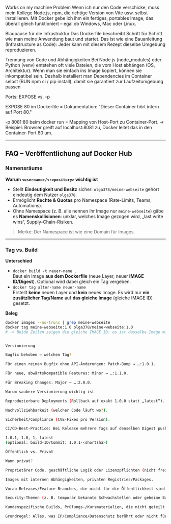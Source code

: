 Works on my machine Problem
Wenn ich nur den Code verschicke, muss mein Kollege Node.js, npm, die richtige Version von Vite usw. selbst installieren.
Mit Docker gebe ich ihm ein fertiges, portables Image, das überall gleich funktioniert – egal ob Windows, Mac oder Linux.

Blaupause für die Infrastruktur
Das Dockerfile beschreibt Schritt für Schritt wie man meine Anwendung baut und startet.
Das ist wie eine Bauanleitung (Infrastructure as Code): Jeder kann mit diesem Rezept dieselbe Umgebung reproduzieren.

Trennung von Code und Abhängigkeiten
Bei Node.js (node_modules) oder Python (venv) entstehen oft viele Dateien, die vom Host abhängen (OS, Architektur).
Wenn man sie einfach ins Image kopiert, können sie inkompatibel sein.
Deshalb installiert man Dependencies im Container selbst (RUN npm ci / pip install), damit sie garantiert zur Laufzeitumgebung passen


Ports: EXPOSE vs. -p

EXPOSE 80 im Dockerfile = Dokumentation: "Dieser Container hört intern auf Port 80."

-p 8081:80 beim docker run = Mapping von Host-Port zu Container-Port.
→ Beispiel: Browser greift auf localhost:8081 zu, Docker leitet das in den Container-Port 80 um.

------------------------------
## FAQ – Veröffentlichung auf Docker Hub

### Namensräume
**Warum `<username>/<repository>` wichtig ist**
- Stellt **Eindeutigkeit und Besitz** sicher: `olga378/meine-webseite` gehört eindeutig dem Nutzer `olga378`.
- Ermöglicht **Rechte & Quotas** pro Namespace (Rate-Limits, Teams, Automations).
- Ohne Namespace (z. B. alle nennen ihr Image nur `meine-webseite`) gäbe es **Namenskollisionen**: unklar, welches Image gezogen wird, „last write wins“, Supply-Chain-Risiken.

> Merke: Der Namespace ist wie eine Domain für Images.

---

### Tag vs. Build
**Unterschied**
- `docker build -t neuer-name .`  
  Baut ein Image **aus dem Dockerfile** (neue Layer, neuer **IMAGE ID/Digest**). Optional wird dabei gleich ein Tag vergeben.
- `docker tag alter-name neuer-name`  
  Erstellt **keine** neuen Layer und **kein** neues Image. Es wird nur **ein zusätzlicher Tag/Name** auf **das gleiche Image** (gleiche IMAGE ID) gesetzt.

**Beleg**
```bash
docker images --no-trunc | grep meine-webseite
docker tag meine-webseite:1.0 olga378/meine-webseite:1.0
# -> Beide Zeilen zeigen die gleiche IMAGE ID: es ist dasselbe Image mit zwei Tags.


Versionierung

Bugfix behoben – welchen Tag?

Für einen reinen Bugfix ohne API-Änderungen: Patch-Bump → …:1.0.1.

Für neue, abwärtskompatible Features: Minor → …:1.1.0.

Für Breaking Changes: Major → …:2.0.0.

Warum saubere Versionierung wichtig ist

Reproduzierbare Deployments (Rollback auf exakt 1.0.0 statt „latest“).

Nachvollziehbarkeit (welcher Code läuft wo?).

Sicherheit/Compliance (CVE-Fixes pro Version).

CI/CD-Best-Practice: Bei Release mehrere Tags auf denselben Digest pushen, z. B.:

1.0.1, 1.0, 1, latest
(optional: build-ID/Commit: 1.0.1-<shortsha>)

Öffentlich vs. Privat

Wann privat?

Proprietärer Code, geschäftliche Logik oder Lizenzpflichten (nicht frei verteilbar).

Images mit internen Abhängigkeiten, privaten Registries/Packages.

Vorab-Releases/Feature-Branches, die nicht für die Öffentlichkeit sind.

Security-Themen (z. B. temporär bekannte Schwachstellen oder geheime Basiskonfigurationen, die noch gehärtet werden).

Kundenspezifische Builds, Prüfungs-/Kursmaterialien, die nicht geteilt werden sollen.

Grundregel: Alles, was IP/Compliance/Datenschutz berührt oder nicht für alle bestimmt ist, gehört in ein Private Repository.